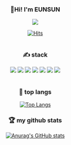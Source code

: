 <div align="center">
   <h3> 👻Hi! I'm EUNSUN </h3>
   <p><a href="https://eunsun-zizone-zzang.tistory.com/" target="_blank"><img src="https://img.shields.io/badge/MY BLOG-ED0086?style=flat&logo=GitHub Sponsors&logoColor=white"/></a></p>   
     
   [![Hits](https://hits.seeyoufarm.com/api/count/incr/badge.svg?url=https%3A%2F%2Fgithub.com%2Fbaekeunsun&count_bg=%23FF91D3&title_bg=%23555555&icon=&icon_color=%23E7E7E7&title=%F0%9F%91%80+visitor&edge_flat=true)](https://hits.seeyoufarm.com)

   #
   ### ✍ stack
   <p>
      <img src="https://img.shields.io/badge/JAVA-007396?style=flat&logo=java&logoColor=white">
      <img src="https://img.shields.io/badge/Spring-6DB33F?style=flat&logo=Spring&logoColor=white">
      <img src="https://img.shields.io/badge/mysql-4479A1?style=flat&logo=mysql&logoColor=white">
      <img src="https://img.shields.io/badge/mariaDB-003545?style=flat&logo=mariaDB&logoColor=white">
      <img src="https://img.shields.io/badge/sqlite-003B57?style=flat&logo=sqlite&logoColor=white">
      <img src="https://img.shields.io/badge/firebase-FFCA28?style=flat&logo=firebase&logoColor=white">
      <img src="https://img.shields.io/badge/python-3776AB?style=flat&logo=python&logoColor=white"></p>

   #
   ### 📑 top langs
   [![Top Langs](https://github-readme-stats.vercel.app/api/top-langs/?username=baekeunsun&layout=compact&theme=swift)](https://github.com/baekeunsun/github-readme-stats)

   ### 🏆 my github stats
   [![Anurag's GitHub stats](https://github-readme-stats.vercel.app/api?username=baekeunsun&show_icons=true&theme=swift)](https://github.com/anuraghazra/github-readme-stats)

</div>
